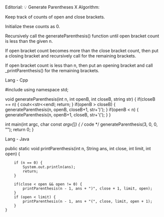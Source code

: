 Editorial: 💡 Generate Parentheses
X
Algorithm:

Keep track of counts of open and close brackets.

Initialize these counts as 0.

Recursively call the generateParenthesis() function until open bracket count is less than the given n.

If open bracket count becomes more than the close bracket count, then put a closing bracket and recursively call for the remaining brackets.

If open bracket count is less than n, then put an opening bracket and call _printParenthesis() for the remaining brackets.

Lang - Cpp

#include <iostream>
using namespace std;

void generateParenthesis(int n, int openB, int closeB, string str) {
    if(closeB == n) {
        cout<<str<<endl;
        return;
    }
    if(openB > closeB) {
        generateParenthesis(n, openB, closeB+1, str+')');
    }
    if(openB < n) {
        generateParenthesis(n, openB+1, closeB, str+'(');
    }
}

int main(int argc, char const *argv[])
{
    /* code */
    generateParenthesis(3, 0, 0, "");
    return 0;
}

Lang - Java

public static void printParenthesis(int n, String ans, int close, int limit, int open) {

        if (n == 0) {
            System.out.println(ans);
            return;
        }

        if(close < open && open != 0) {
            printParenthesis(n - 1, ans + ")", close + 1, limit, open);
        }
        if (open < limit) {
            printParenthesis(n - 1, ans + "(", close, limit, open + 1);
        }
    }